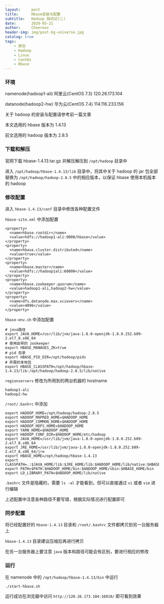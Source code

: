 ```yaml
---
layout:     post
title:      Hbase安装与配置
subtitle:   Hadoop 踩坑记(二)
date:       2020-05-21
author:     Cheereus
header-img: img/post-bg-universe.jpg
catalog: true
tags:
    - 原创
    - Hadoop
    - Linux
    - CentOs
    - Hbase
---
```


### 环境

namenode(hadoop1-ali) 阿里云(CentOS 7.3) 120.26.173.104  

datanode(hadoop2-hw) 华为云(CentOS 7.4) 114.116.233.156

关于 hadoop 的安装与配置请参考前一篇文章

本文选用的 hbase 版本为 1.4.13

前文选用的 hadoop 版本为 2.8.5

### 下载和解压

官网下载 hbase-1.4.13.tar.gz 并解压解压到 `/opt/hadoop` 目录中

进入 `/opt/hadoop/hbase-1.4.13/lib` 目录中，将其中关于 hadoop 的 jar 包全部替换为 `/opt/hadoop/hadoop-2.8.5` 中的相应版本，以保证 hbase 使用本机版本的 hadoop

### 修改配置

进入 `hbase-1.4.13/conf` 目录中修改各种配置文件

`hbase-site.xml` 中添加配置

```shell
<property>
  <name>hbase.rootdir</name>
  <value>hdfs://hadoop1-ali:9000/hbase</value>
</property>
<property>
  <name>hbase.cluster.distributed</name>
  <value>true</value>
</property>
<property>
  <name>hbase.master</name>
  <value>hdfs://hadoop1ali:60000</value>
</property>
<property>
  <name>hbase.zookeeper.quorum</name>
  <value>hadoop1-ali,hadoop2-hw</value>
</property>
<property>
  <name>dfs.datanode.max.xcievers</name>
  <value>4096</value>
</property>
```

`hbase-env.sh` 中添加配置

```shell
# java路径
export JAVA_HOME=/usr/lib/jvm/java-1.8.0-openjdk-1.8.0.252.b09-2.el7_8.x86_64
# 使用自带的 zookeeper
export HBASE_MANAGES_ZK=true
# pid 目录
export HBASE_PID_DIR=/opt/hadoop/pids
# 所需的本地包
export HBASE_CLASSPATH=/opt/hadoop/hbase-1.4.13/lib:/opt/hadoop/hadoop-2.8.5/lib/native
```

`regionservers` 修改为所用到的两台机器的 hostname

```shell
hadoop1-ali
hadoop2-hw
```

`/root/.bashrc` 中添加

```shell
export HADOOP_HOME=/opt/hadoop/hadoop-2.8.5
export HADOOP_MAPRED_HOME=$HADOOP_HOME
export HADOOP_COMMON_HOME=$HADOOP_HOME
export HADOOP_HDFS_HOME=$HADOOP_HOME
export YARN_HOME=$HADOOP_HOME
export HADOOP_CONF_DIR=$HADOOP_HOME/etc/hadoop
export JAVA_HOME=/usr/lib/jvm/java-1.8.0-openjdk-1.8.0.252.b09-2.el7_8.x86_64
export JRE_HOME=/usr/lib/jvm/java-1.8.0-openjdk-1.8.0.252.b09-2.el7_8.x86_64/jre
export HBASE_HOME=/opt/hadoop/hbase-1.4.13
export CLASSPATH=.:$JAVA_HOME/lib:$JRE_HOME/lib:$HADOOP_HOME/lib/native:$HBASE_HOME/lib:$CLASSPATH
export PATH=$PATH:$HADOOP_HOME/bin:$HADOOP_HOME/sbin:$HBASE_HOME/bin
export LD_LIBRARY_PATH=$HADOOP_HOME/lib/native
```

`.bashrc` 文件是隐藏的，需要 `ls -al` 才能看到，但可以直接通过 `vi` 或者 `vim` 进行编辑

上述配置中注意各种路径不要写错，根据实际情况进行配置即可

### 同步配置

将已经配置好的 `hbase-1.4.13` 目录和 `/root/.bashrc` 文件都拷贝到另一台服务器上

`hbase-1.4.13` 目录建议压缩后再进行拷贝

在另一台服务器上要注意 `java` 版本和路径可能会有区别，要进行相应的修改

### 运行

在 namenode 中的 `/opt/hadoop/hbase-1.4.13/bin` 中运行

```shell
./start-hbase.sh
```

运行成功在浏览器中访问 `http://120.26.173.104:16010/` 即可看到效果
